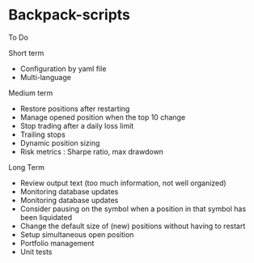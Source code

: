 # Backpack-scripts

To Do

Short term
* Configuration by yaml file
* Multi-language

Medium term
* Restore positions after restarting
* Manage opened position when the top 10 change
* Stop trading after a daily loss limit
* Trailing stops
* Dynamic position sizing
* Risk metrics : Sharpe ratio, max drawdown


Long Term
* Review output text (too much information, not well organized)
* Monitoring database updates
* Monitoring database updates
* Consider pausing on the symbol when a position in that symbol has been liquidated
* Change the default size of (new) positions without having to restart
* Setup simultaneous open position
* Portfolio management
* Unit tests
